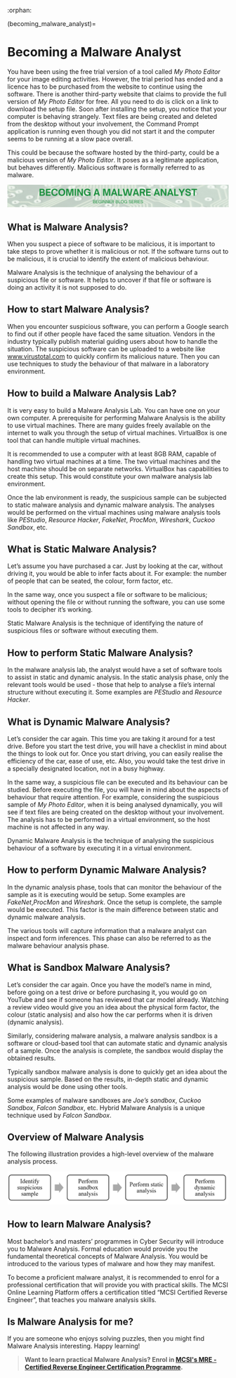 :orphan:

(becoming_malware_analyst)=

# Becoming a Malware Analyst

You have been using the free trial version of a tool called *My Photo Editor* for your image editing activities. However, the trial period has ended and a licence has to be purchased from the website to continue using the software. There is another third-party website that claims to provide the full version of *My Photo Editor* for free. All you need to do is click on a link to download the setup file. Soon after installing the setup, you notice that your computer is behaving strangely. Text files are being created and deleted from the desktop without your involvement, the Command Prompt application is running even though you did not start it and the computer seems to be running at a slow pace overall.

This could be because the software hosted by the third-party, could be a malicious version of *My Photo Editor*. It poses as a legitimate application, but behaves differently. Malicious software is formally referred to as malware.

<img src="images/becoming-a-malware-analyst.png" alt="Becoming a Malware Analyst"/>

## What is Malware Analysis?

When you suspect a piece of software to be malicious, it is important to take steps to prove whether it is malicious or not. If the software turns out to be malicious, it is crucial to identify the extent of malicious behaviour.

Malware Analysis is the technique of analysing the behaviour of a suspicious file or software. It helps to uncover if that file or software is doing an activity it is not supposed to do.

## How to start Malware Analysis?

When you encounter suspicious software, you can perform a Google search to find out if other people have faced the same situation. Vendors in the industry typically publish material guiding users about how to handle the situation. The suspicious software can be uploaded to a website like www.virustotal.com to quickly confirm its malicious nature. Then you can use techniques to study the behaviour of that malware in a laboratory environment.

## How to build a Malware Analysis Lab?

It is very easy to build a Malware Analysis Lab. You can have one on your own computer. A prerequisite for performing Malware Analysis is the ability to use virtual machines. There are many guides freely available on the internet to walk you through the setup of virtual machines. VirtualBox is one tool that can handle multiple virtual machines.

It is recommended to use a computer with at least 8GB RAM, capable of handling two virtual machines at a time. The two virtual machines and the host machine should be on separate networks. VirtualBox has capabilities to create this setup. This would constitute your own malware analysis lab environment.

Once the lab environment is ready, the suspicious sample can be subjected to static malware analysis and dynamic malware analysis. The analyses would be performed on the virtual machines using malware analysis tools like *PEStudio*, *Resource Hacker*, *FakeNet*, *ProcMon*, *Wireshark*, *Cuckoo Sandbox*, etc.

## What is Static Malware Analysis?

Let’s assume you have purchased a car. Just by looking at the car, without driving it, you would be able to infer facts about it. For example: the number of people that can be seated, the colour, form factor, etc.

In the same way, once you suspect a file or software to be malicious; without opening the file or without running the software, you can use some tools to decipher it’s working.

Static Malware Analysis is the technique of identifying the nature of suspicious files or software without executing them.

## How to perform Static Malware Analysis?

In the malware analysis lab, the analyst would have a set of software tools to assist in static and dynamic analysis. In the static analysis phase, only the relevant tools would be used - those that help to analyse a file’s internal structure without executing it. Some examples are *PEStudio* and *Resource Hacker*.

## What is Dynamic Malware Analysis?

Let’s consider the car again. This time you are taking it around for a test drive. Before you start the test drive, you will have a checklist in mind about the things to look out for. Once you start driving, you can easily realise the efficiency of the car, ease of use, etc. Also, you would take the test drive in a specially designated location, not in a busy highway.

In the same way, a suspicious file can be executed and its behaviour can be studied. Before executing the file, you will have in mind about the aspects of behaviour that require attention. For example, considering the suspicious sample of *My Photo Editor*, when it is being analysed dynamically, you will see if text files are being created on the desktop without your involvement. The analysis has to be performed in a virtual environment, so the host machine is not affected in any way.

Dynamic Malware Analysis is the technique of analysing the suspicious behaviour of a software by executing it in a virtual environment.

## How to perform Dynamic Malware Analysis?

In the dynamic analysis phase, tools that can monitor the behaviour of the sample as it is executing would be setup. Some examples are *FakeNet*,*ProcMon* and *Wireshark*. Once the setup is complete, the sample would be executed. This factor is the main difference between static and dynamic malware analysis.

The various tools will capture information that a malware analyst can inspect and form inferences. This phase can also be referred to as the malware behaviour analysis phase.

## What is Sandbox Malware Analysis?

Let’s consider the car again. Once you have the model’s name in mind, before going on a test drive or before purchasing it, you would go on YouTube and see if someone has reviewed that car model already. Watching a review video would give you an idea about the physical form factor, the colour (static analysis) and also how the car performs when it is driven (dynamic analysis).

Similarly, considering malware analysis, a malware analysis sandbox is a software or cloud-based tool that can automate static and dynamic analysis of a sample. Once the analysis is complete, the sandbox would display the obtained results.

Typically sandbox malware analysis is done to quickly get an idea about the suspicious sample. Based on the results, in-depth static and dynamic analysis would be done using other tools.

Some examples of malware sandboxes are *Joe’s sandbox*, *Cuckoo Sandbox*, *Falcon Sandbox*, etc. Hybrid Malware Analysis is a unique technique used by *Falcon Sandbox*.

## Overview of Malware Analysis

The following illustration provides a high-level overview of the malware analysis process.

<img src="images/malware-analysis-process.png" alt="Malware Analysis Process"/>

## How to learn Malware Analysis?

Most bachelor’s and masters’ programmes in Cyber Security will introduce you to Malware Analysis. Formal education would provide you the fundamental theoretical concepts of Malware Analysis. You would be introduced to the various types of malware and how they may manifest.

To become a proficient malware analyst, it is recommended to enrol for a professional certification that will provide you with practical skills. The MCSI Online Learning Platform offers a certification titled “MCSI Certified Reverse Engineer”, that teaches you malware analysis skills.

## Is Malware Analysis for me?

If you are someone who enjoys solving puzzles, then you might find Malware Analysis interesting. Happy learning!

> **Want to learn practical Malware Analysis? Enrol in [MCSI's MRE - Certified Reverse Engineer Certification Programme](https://www.mosse-institute.com/certifications/mre-certified-reverse-engineer.html).**